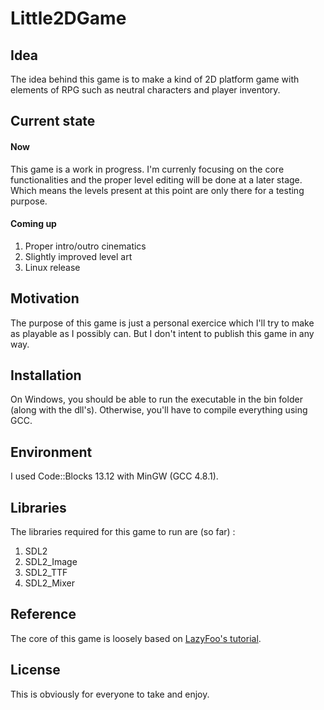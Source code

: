 Little2DGame
=======

## Idea

The idea behind this game is to make a kind of 2D platform game with elements of RPG such as neutral characters and player inventory.

## Current state

#### Now

This game is a work in progress. I'm currenly focusing on the core functionalities and the proper level editing will be done at a later stage. Which means the levels present at this point are only there for a testing purpose.

#### Coming up

1. Proper intro/outro cinematics
2. Slightly improved level art
3. Linux release

## Motivation

The purpose of this game is just a personal exercice which I'll try to make as playable as I possibly can. But I don't intent to publish this game in any way.

## Installation

On Windows, you should be able to run the executable in the bin folder (along with the dll's). Otherwise, you'll have to compile everything using GCC.

## Environment

I used Code::Blocks 13.12 with MinGW (GCC 4.8.1).

## Libraries

The libraries required for this game to run are (so far) :

1. SDL2
2. SDL2_Image
3. SDL2_TTF
3. SDL2_Mixer

## Reference

The core of this game is loosely based on [LazyFoo's tutorial](http://lazyfoo.net/tutorials/SDL/).

## License

This is obviously for everyone to take and enjoy.
